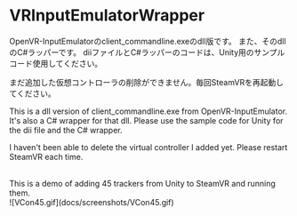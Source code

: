 # VRInputEmulatorWrapper

OpenVR-InputEmulatorのclient_commandline.exeのdll版です。
また、そのdllのC#ラッパーです。
diiファイルとC#ラッパーのコードは、Unity用のサンプルコード使用してください。

まだ追加した仮想コントローラの削除ができません。毎回SteamVRを再起動してください。<br />

This is a dll version of client_commandline.exe from OpenVR-InputEmulator.
It's also a C# wrapper for that dll.
Please use the sample code for Unity for the dii file and the C# wrapper.

I haven't been able to delete the virtual controller I added yet. Please restart SteamVR each time.

</br>
This is a demo of adding 45 trackers from Unity to SteamVR and running them.</br>
![VCon45.gif](docs/screenshots/VCon45.gif)

